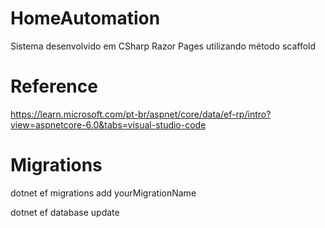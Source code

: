 # HomeAutomation
Sistema desenvolvido em CSharp Razor Pages utilizando método scaffold

# Reference
https://learn.microsoft.com/pt-br/aspnet/core/data/ef-rp/intro?view=aspnetcore-6.0&tabs=visual-studio-code

# Migrations

dotnet ef migrations add yourMigrationName

dotnet ef database update
